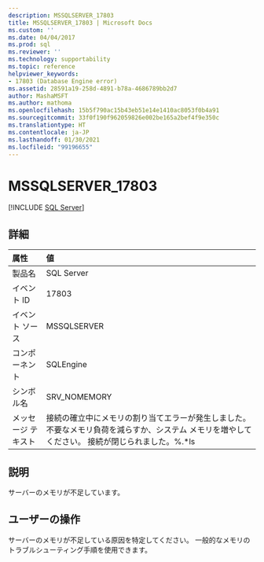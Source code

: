 ```yaml
---
description: MSSQLSERVER_17803
title: MSSQLSERVER_17803 | Microsoft Docs
ms.custom: ''
ms.date: 04/04/2017
ms.prod: sql
ms.reviewer: ''
ms.technology: supportability
ms.topic: reference
helpviewer_keywords:
- 17803 (Database Engine error)
ms.assetid: 28591a19-258d-4891-b78a-4686789bb2d7
author: MashaMSFT
ms.author: mathoma
ms.openlocfilehash: 15b5f790ac15b43eb51e14e1410ac8053f0b4a91
ms.sourcegitcommit: 33f0f190f962059826e002be165a2bef4f9e350c
ms.translationtype: HT
ms.contentlocale: ja-JP
ms.lasthandoff: 01/30/2021
ms.locfileid: "99196655"
---
```

# <a name="mssqlserver_17803"></a>MSSQLSERVER_17803
 [!INCLUDE [SQL Server](../../includes/applies-to-version/sqlserver.md)]
  
## <a name="details"></a>詳細  
  
| 属性 | 値 |  
| :-------- | :---- |  
|製品名|SQL Server|  
|イベント ID|17803|  
|イベント ソース|MSSQLSERVER|  
|コンポーネント|SQLEngine|  
|シンボル名|SRV_NOMEMORY|  
|メッセージ テキスト|接続の確立中にメモリの割り当てエラーが発生しました。 不要なメモリ負荷を減らすか、システム メモリを増やしてください。 接続が閉じられました。%.*ls|  
  
## <a name="explanation"></a>説明  
サーバーのメモリが不足しています。  
  
## <a name="user-action"></a>ユーザーの操作  
サーバーのメモリが不足している原因を特定してください。 一般的なメモリのトラブルシューティング手順を使用できます。  
  
